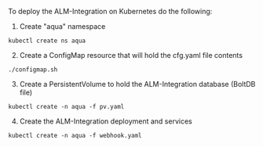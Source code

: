 To deploy the ALM-Integration on Kubernetes do the following:

1. Create "aqua" namespace

``` kubectl create ns aqua ```

2. Create a ConfigMap resource that will hold the cfg.yaml file contents

``` ./configmap.sh ```

3. Create a PersistentVolume to hold the ALM-Integration database (BoltDB file)

``` kubectl create -n aqua -f pv.yaml ```

4. Create the ALM-Integration deployment and services

``` kubectl create -n aqua -f webhook.yaml ```
